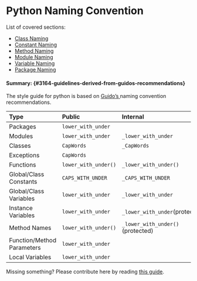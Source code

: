 # Python Naming Convention

List of covered sections:

* [Class Naming](../python/class-naming.md)
* [Constant Naming](../python/constant-naming.md)
* [Method Naming](../python/method-naming.md)
* [Module Naming](../python/module-naming.md)
* [Variable Naming](../python/variable-naming.md)
* [Package Naming](/../python/package-naming.md "Python Package Naming")

#### Summary: {#3164-guidelines-derived-from-guidos-recommendations}

The style guide for python is based on [Guido’s ](https://www.python.org/doc/essays/styleguide/)naming convention recommendations.

| Type | Public | Internal |
| :--- | :--- | :--- |
| Packages | `lower_with_under` |  |
| Modules | `lower_with_under` | `_lower_with_under` |
| Classes | `CapWords` | `_CapWords` |
| Exceptions | `CapWords` |  |
| Functions | `lower_with_under()` | `_lower_with_under()` |
| Global/Class Constants | `CAPS_WITH_UNDER` | `_CAPS_WITH_UNDER` |
| Global/Class Variables | `lower_with_under` | `_lower_with_under` |
| Instance Variables | `lower_with_under` | `_lower_with_under`\(protected\) |
| Method Names | `lower_with_under()` | `_lower_with_under()`\(protected\) |
| Function/Method Parameters | `lower_with_under` |  |
| Local Variables | `lower_with_under` |  |

Missing something? Please contribute here by reading [this guide](../docs/CONTRIBUTING.md).

